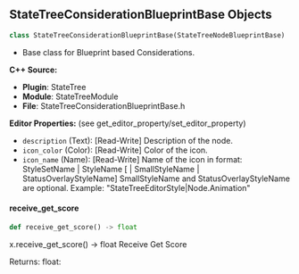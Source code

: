 ## StateTreeConsiderationBlueprintBase Objects

```python
class StateTreeConsiderationBlueprintBase(StateTreeNodeBlueprintBase)
```

* Base class for Blueprint based Considerations.

**C++ Source:**

- **Plugin**: StateTree
- **Module**: StateTreeModule
- **File**: StateTreeConsiderationBlueprintBase.h

**Editor Properties:** (see get_editor_property/set_editor_property)

- ``description`` (Text):  [Read-Write] Description of the node.
- ``icon_color`` (Color):  [Read-Write] Color of the icon.
- ``icon_name`` (Name):  [Read-Write] Name of the icon in format:
               StyleSetName | StyleName [ | SmallStyleName | StatusOverlayStyleName]
               SmallStyleName and StatusOverlayStyleName are optional.
               Example: "StateTreeEditorStyle|Node.Animation"

<a id="unreal.StateTreeConsiderationBlueprintBase.receive_get_score"></a>

#### receive_get_score

```python
def receive_get_score() -> float
```

x.receive_get_score() -> float
Receive Get Score

Returns:
    float:

<a id="unreal.StateTreeEvaluatorBlueprintBase"></a>